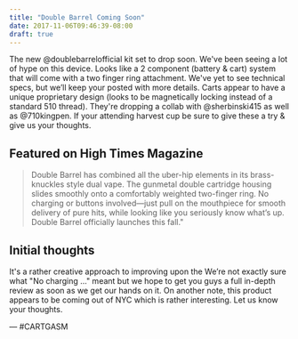 ```yaml
---
title: "Double Barrel Coming Soon"
date: 2017-11-06T09:46:39-08:00
draft: true
---
```


The new @doublebarrelofficial kit set to drop soon. We've been seeing a lot of hype on this device. Looks like a 2 component (battery & cart) system that will come with a two finger ring attachment. We've yet to see technical specs, but we’ll keep your posted with more details. Carts appear to have a unique proprietary design (looks to be magnetically locking instead of a standard 510 thread). They're dropping a collab with @sherbinski415 as well as @710kingpen. If your attending harvest cup be sure to give these a try & give us your thoughts.

## Featured on High Times Magazine

> Double Barrel has combined all the uber-hip elements in its brass-knuckles style dual vape. The gunmetal double cartridge housing slides smoothly onto a comfortably weighted two-finger ring. No charging or buttons involved—just pull on the mouthpiece for smooth delivery of pure hits, while looking like you seriously know what’s up. Double Barrel officially launches this fall."

## Initial thoughts

It's a rather creative approach to improving upon the We’re not exactly sure what "No charging ..." meant but we hope to get you guys a full in-depth review as soon as we get our hands on it. On another note, this product appears to be coming out of NYC which is rather interesting. Let us know your thoughts.


— #CARTGASM

